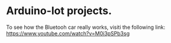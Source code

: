 # Arduino-Iot projects. 

To see how the Bluetooh car really works, visiti the following link: https://www.youtube.com/watch?v=M0i3pSPb3sg
